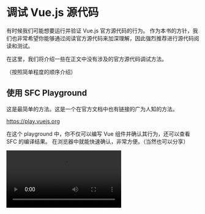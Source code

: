 # 调试 Vue.js 源代码

有时候我们可能想要运行并验证 Vue.js 官方源代码的行为。
作为本书的方针，我们也非常希望你能够通过阅读官方源代码来加深理解，因此强烈推荐进行源代码阅读和测试。

在这里，我们将介绍一些在正文中没有涉及的官方源代码调试方法。

（按照简单程度的顺序介绍）

## 使用 SFC Playground

这是最简单的方法。这是一个在官方文档中也有链接的广为人知的方法。

https://play.vuejs.org

在这个 playground 中，你不仅可以编写 Vue 组件并确认其行为，还可以查看 SFC 的编译结果。
在浏览器中就能快速确认，非常方便。（当然也可以分享）

<video src="https://github.com/ubugeeei/ubugeeei/assets/71201308/8281e589-fdaf-4206-854e-25a66dfaac05" controls />

## 利用 vuejs/core 的测试

接下来是运行 [vuejs/core](https://github.com/vuejs/core) 测试的方法。
当然，这需要先克隆 [vuejs/core](https://github.com/vuejs/core) 的源代码。

```bash
git clone https://github.com/vuejs/core.git vuejs-core
# 注意：由于仓库名为 `core`，建议改成更容易理解的名称
```

然后，

```bash
cd vuejs-core
ni
nr test
```

这样就可以运行测试了。你可以适当修改感兴趣的源代码，然后运行测试。

除了 `test` 之外还有其他几个测试命令，感兴趣的话可以查看 `package.json`。

你可以通过阅读测试代码来理解，也可以实际修改代码并运行测试，或者添加测试用例，有多种使用方式。

<img width="590" alt="screenshot 2024-01-07 0 31 29" src="https://github.com/ubugeeei/ubugeeei/assets/71201308/3c862bd5-1d94-4d2a-a9fa-8755872098ed">

## 实际运行 vuejs/core 的源代码

接下来是一个不是最简单但很有必要的方法：实际修改和运行 vuejs/core 的源代码。

关于这一点，我们已经准备了一个可以使用 vite 进行 HMR 的项目，支持 SFC 和 standalone 模式，欢迎使用。
这个项目在 [chibivue](https://github.com/chibivue-land/chibivue) 仓库中，请克隆它。

```bash
git clone https://github.com/chibivue-land/chibivue.git
```

克隆完成后，运行项目创建脚本。

在这个过程中，你需要输入本地 vuejs/core 源代码的**绝对路径**。

```bash
cd chibi-vue
ni
nr setup:vue

# 💁 输入你的本地 vuejs/core 绝对路径：
#   例如：/Users/ubugeeei/oss/vuejs-core
#   >
```

这样就会在 chibivue 仓库中创建一个指向本地 vuejs/core 的 Vue 项目。

<video src="https://github.com/ubugeeei/work-log/assets/71201308/5d57c022-c411-4452-9e7e-c27623ec28b4" controls/>

之后，当你想要启动项目时，可以使用以下命令，然后就可以一边修改 vuejs/core 的源代码一边确认其行为：

```bash
nr dev:vue
```

playground 方面当然支持 HMR，

<video src="https://github.com/ubugeeei/work-log/assets/71201308/a2ad46d8-4b07-4ac5-a887-f71507c619a6" controls/>

修改 vuejs/core 的代码时也支持 HMR。

<video src="https://github.com/ubugeeei/work-log/assets/71201308/72f38910-19b8-4171-9ed7-74d1ba223bc8" controls/>

---

另外，如果想要在 standalone 模式下确认，可以通过修改 index.html 来加载 standalone-vue.js，这样也可以通过 HMR 进行确认。

<video src="https://github.com/ubugeeei/work-log/assets/71201308/c57ab5c2-0e62-4971-b1b4-75670d3efeec" controls/> 
